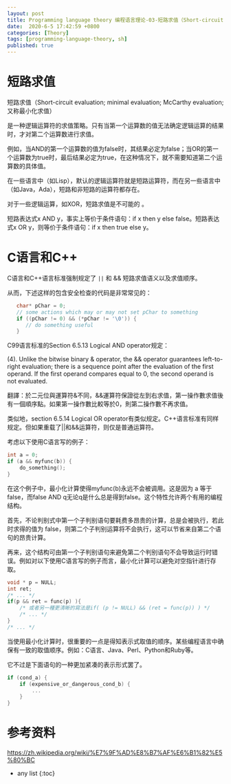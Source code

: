 ```yaml
---
layout: post
title: Programming language theory 编程语言理论-03-短路求值（Short-circuit evaluation; minimal evaluation; McCarthy evaluation; 又称最小化求值）
date:  2020-6-5 17:42:59 +0800
categories: [Theory]
tags: [programming-language-theory, sh]
published: true
---
```


# 短路求值

短路求值（Short-circuit evaluation; minimal evaluation; McCarthy evaluation; 又称最小化求值）

是一种逻辑运算符的求值策略。只有当第一个运算数的值无法确定逻辑运算的结果时，才对第二个运算数进行求值。

例如，当AND的第一个运算数的值为false时，其结果必定为false；当OR的第一个运算数为true时，最后结果必定为true，在这种情况下，就不需要知道第二个运算数的具体值。

在一些语言中（如Lisp），默认的逻辑运算符就是短路运算符，而在另一些语言中（如Java，Ada），短路和非短路的运算符都存在。

对于一些逻辑运算，如XOR，短路求值是不可能的 。

短路表达式x AND y，事实上等价于条件语句：if x then y else false。短路表达式x OR y，则等价于条件语句：if x then true else y。

# C语言和C++

C语言和C++语言标准强制规定了 `||` 和 && 短路求值语义以及求值顺序。

从而，下述这样的包含安全检查的代码是非常常见的：

```c
   char* pChar = 0;
   // some actions which may or may not set pChar to something
   if ((pChar != 0) && (*pChar != '\0')) {
      // do something useful
   }
```

C99语言标准的Section 6.5.13 Logical AND operator规定：

   (4). Unlike the bitwise binary & operator, the && operator guarantees left-to-right evaluation; there is a sequence point after the evaluation of the first operand. If the first operand compares equal to 0, the second operand is not evaluated.

   翻譯：於二元位與運算符&不同，&&運算符保證從左到右求值，第一操作數求值後有一個順序點。如果第一操作數比較等於0，則第二操作數不再求值。

类似地，section 6.5.14 Logical OR operator有类似规定。C++语言标准有同样规定。但如果重载了||和&&运算符，则仅是普通运算符。



考虑以下使用C语言写的例子：

```c
int a = 0;
if (a && myfunc(b)) {
    do_something();
}
```

在这个例子中，最小化计算使得myfunc(b)永远不会被调用。这是因为 a 等于false，而false AND q无论q是什么总是得到false。这个特性允许两个有用的编程结构。

首先，不论判别式中第一个子判别语句要耗费多昂贵的计算，总是会被执行，若此时求得的值为 false，则第二个子判别运算将不会执行，这可以节省来自第二个语句的昂贵计算。

再来，这个结构可由第一个子判别语句来避免第二个判别语句不会导致运行时错误。例如对以下使用C语言写的例子而言，最小化计算可以避免对空指针进行存取。

```c
void * p = NULL;
int ret;
/* ... */
if(p && ret = func(p) ){
    /* 或者另一種更清晰的寫法是if( (p != NULL) && (ret = func(p)) ) */
    /* ... */
}
/* ... */
```

当使用最小化计算时，很重要的一点是得知表示式取值的顺序。某些编程语言中确保有一致的取值顺序。例如：C语言、Java、Perl、Python和Ruby等。

它不过是下面语句的一种更加紧凑的表示形式罢了。

```c
if (cond_a) {
    if (expensive_or_dangerous_cond_b) {
        ...
    }
}
```

# 参考资料

https://zh.wikipedia.org/wiki/%E7%9F%AD%E8%B7%AF%E6%B1%82%E5%80%BC



* any list
{:toc}